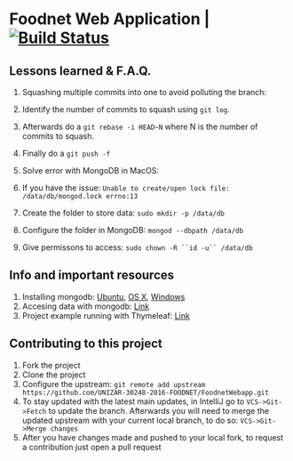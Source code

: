 # Foodnet Web Application | [![Build Status](https://travis-ci.org/UNIZAR-30248-2016-FOODNET/FoodnetWebapp.svg?branch=master)](https://travis-ci.org/UNIZAR-30248-2016-FOODNET/FoodnetWebapp)

## Lessons learned & F.A.Q.
1. Squashing multiple commits into one to avoid polluting the branch:
  1. Identify the number of commits to squash using `git log`. 
  1. Afterwards do a `git rebase -i HEAD~N` where N is the number of commits to squash. 
  1. Finally do a `git push -f`

2. Solve error with MongoDB in MacOS:
  1. If you have the issue: `Unable to create/open lock file: /data/db/mongod.lock errno:13`
  2. Create the folder to store data: `sudo mkdir -p /data/db`
  3. Configure the folder in MongoDB: `mongod --dbpath /data/db`
  4. Give permissons to access: `sudo chown -R ``id -u`` /data/db`
  
## Info and important resources
1. Installing mongodb: [Ubuntu](https://docs.mongodb.com/manual/tutorial/install-mongodb-on-ubuntu/), [OS X](https://docs.mongodb.com/manual/tutorial/install-mongodb-on-os-x/), [Windows](https://docs.mongodb.com/manual/tutorial/install-mongodb-on-windows/)
2. Accesing data with mongodb: [Link](https://spring.io/guides/gs/accessing-data-mongodb/)
3. Project example running with Thymeleaf: [Link](http://krams915.blogspot.com.es/2012/12/spring-and-thymeleaf-with-javaconfig_2.html)

## Contributing to this project
1. Fork the project
2. Clone the project
3. Configure the upstream: `git remote add upstream https://github.com/UNIZAR-30248-2016-FOODNET/FoodnetWebapp.git`
4. To stay updated with the latest main updates, in IntelliJ go to `VCS->Git->Fetch` to update the branch. Afterwards you will need to merge the updated upstream with your current local branch, to do so: `VCS->Git->Merge changes`
5. After you have changes made and pushed to your local fork, to request a contribution just open a pull request
